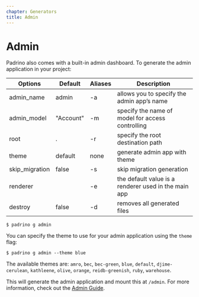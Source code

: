 ```yaml
---
chapter: Generators
title: Admin
---
```


# Admin

Padrino also comes with a built-in admin dashboard. To generate the admin
application in your project:

Options         | Default   | Aliases | Description
--------------- | --------- | ------- | ----------------------------------------------------
admin_name      | admin     | -a      | allows you to specify the admin app’s name
admin_model     | "Account" | -m      | specify the name of model for access controlling
root            | .         | -r      | specify the root destination path
theme           | default   | none    | generate admin app with theme
skip\_migration | false     | -s      | skip migration generation
renderer        |           | -e      | the default value is a renderer used in the main app
destroy         | false     | -d      | removes all generated files

```shell
$ padrino g admin
```

You can specify the theme to use for your admin application using the `theme`
flag:

```shell
$ padrino g admin --theme blue
```

The available themes are: `amro`, `bec`, `bec-green`, `blue`, `default`,
`djime-cerulean`, `kathleene`, `olive`, `orange`, `reidb-greenish`, `ruby`,
`warehouse`.

This will generate the admin application and mount this at `/admin`. For more
information, check out the [Admin Guide](/guides/padrino-admin "Admin Guide").

